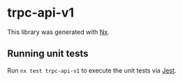 # trpc-api-v1

This library was generated with [Nx](https://nx.dev).

## Running unit tests

Run `nx test trpc-api-v1` to execute the unit tests via [Jest](https://jestjs.io).
